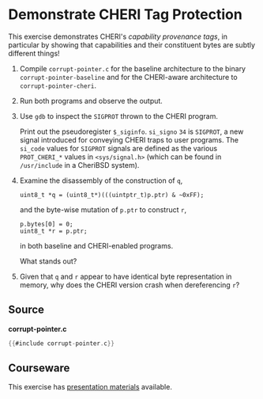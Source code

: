 # Demonstrate CHERI Tag Protection

This exercise demonstrates CHERI's *capability provenance tags*, in particular
by showing that capabilities and their constituent bytes are subtly different
things!

1. Compile `corrupt-pointer.c` for the baseline architecture to the binary
   `corrupt-pointer-baseline` and for the CHERI-aware architecture to
   `corrupt-pointer-cheri`.

2. Run both programs and observe the output.

3. Use `gdb` to inspect the `SIGPROT` thrown to the CHERI program.

   Print out the pseudoregister `$_siginfo`.  `si_signo` `34` is `SIGPROT`, a
   new signal introduced for conveying CHERI traps to user programs.  The
   `si_code` values for `SIGPROT` signals are defined as the various
   `PROT_CHERI_*` values in `<sys/signal.h>` (which can be found in
   `/usr/include` in a CheriBSD system).

4. Examine the disassembly of the construction of `q`,
   ```
   uint8_t *q = (uint8_t*)(((uintptr_t)p.ptr) & ~0xFF);
   ```
   and the byte-wise mutation of `p.ptr` to construct `r`,
   ```
   p.bytes[0] = 0;
   uint8_t *r = p.ptr;
   ```
   in both baseline and CHERI-enabled programs.

   What stands out?

5. Given that `q` and `r` appear to have identical byte representation in
   memory, why does the CHERI version crash when dereferencing `r`?

## Source

**corrupt-pointer.c**
```C
{{#include corrupt-pointer.c}}
```

## Courseware

This exercise has [presentation materials](./cheri-tags.pptx) available.

